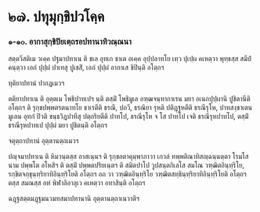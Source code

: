 <h1>๒๗. ปทุมุกฺขิปวโคฺค</h1>
<h3>๑-๑๐. อากาสุกฺขิปิยเตฺถรอปทานาทิวณฺณนา</h3>
<p> สตฺตวีสติเม   วเคฺค ปฐมาปทาเน ติ ชเล อุทเก ชาเต อเคฺค อุปฺปลาทโย เทฺว ปุเปฺผ คเหตฺวา พุทฺธสฺส สมีปํ คนฺตฺวา เอกํ ปุปฺผํ ปาเทสุ  ปูเชสิํ, เอกํ ปุปฺผํ อากาเส ขิปินฺติ อโตฺถฯ</p>


<p>ทุติยาปทานํ ปากฎเมวฯ</p>


<p> ตติยาปทาเน ติ อุตฺตเม โพธิปาทเปฯ นฺติ ตสฺมิํ โพธิมูเล อฑฺฒจนฺทากาเรน มยา อเนกปุปฺผานิ ปูชิตานีติ อโตฺถฯ ติ รุกฺขปพฺพตรตนาทโย ธาเรตีติ ธรณี, ปถวี, ธรณิยา รุหติ ปติฎฺฐหตีติ ธรณีรุโห, ปาทสงฺขาเตน มูเลน อุทกํ ปิวติ ขนฺธวิฎปาทีสุ ปตฺถริยตีติ ปาทโป, ธรณีรุโห จ โส ปาทโป เจติ ธรณีรุหปาทโป, ตสฺมิํ ธรณีรุหปาทเป ปุปฺผํ มยา ปูชิตนฺติ อโตฺถฯ</p>


<p>จตุตฺถาปทานํ อุตฺตานตฺถเมวฯ</p>


<p> ปญฺจมาปทาเน ติ หิมวนฺตสฺส อาสเนฺนฯ ติ รุกฺขลตาคุมฺพาภาวา เกวลํ ทพฺพติณาทิสญฺฉนฺนตฺตา โรมโส นาม ปพฺพโต อโหสิฯ ติ  ตสฺมิํ ปพฺพตปริยเนฺตฯ ติ สมิตปาโป วูปสนฺตกิเลโส สมโณ วฑฺฒิตอินฺทฺริโย, รกฺขิตจกฺขุนฺทฺริยาทิอินฺทฺริโยติ อโตฺถฯ อถ วา วฑฺฒิตอินฺทฺริโย วฑฺฒิตสทฺธินฺทฺริยาทิอินฺทฺริโยติ อโตฺถฯ ตสฺส สมณสฺส อหํ พิฬาลิอาลุเว คเหตฺวา อทาสินฺติ อโตฺถฯ</p>


<p>ฉฎฺฐสตฺตมฎฺฐมนวมทสมาปทานานิ อุตฺตานตฺถาเนวาติฯ</p>

</p>






